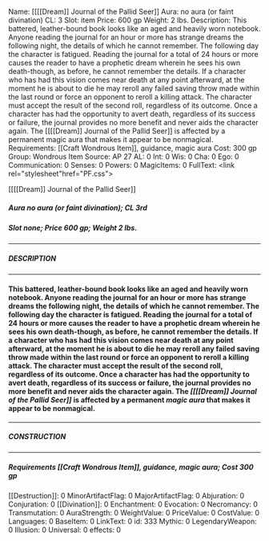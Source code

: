 Name: [[[[Dream]] Journal of the Pallid Seer]]
Aura: no aura (or faint divination)
CL: 3
Slot: item
Price: 600 gp
Weight: 2 lbs.
Description: This battered, leather-bound book looks like an aged and heavily worn notebook. Anyone reading the journal for an hour or more has strange dreams the following night, the details of which he cannot remember. The following day the character is fatigued. Reading the journal for a total of 24 hours or more causes the reader to have a prophetic dream wherein he sees his own death-though, as before, he cannot remember the details. If a character who has had this vision comes near death at any point afterward, at the moment he is about to die he may reroll any failed saving throw made within the last round or force an opponent to reroll a killing attack. The character must accept the result of the second roll, regardless of its outcome. Once a character has had the opportunity to avert death, regardless of its success or failure, the journal provides no more benefit and never aids the character again. The [[[[Dream]] Journal of the Pallid Seer]] is affected by a permanent magic aura that makes it appear to be nonmagical.
Requirements: [[Craft Wondrous Item]], guidance, magic aura
Cost: 300 gp
Group: Wondrous Item
Source: AP 27
AL: 0
Int: 0
Wis: 0
Cha: 0
Ego: 0
Communication: 0
Senses: 0
Powers: 0
MagicItems: 0
FullText: <link rel="stylesheet"href="PF.css"><div class="heading"><p class="alignleft">[[[[Dream]] Journal of the Pallid Seer]]</p><div style="clear: both;"></div></div><div><h5><b>Aura </b>no aura (or faint divination); <b>CL </b>3rd</h5><h5><b>Slot </b>none; <b>Price </b>600 gp; <b>Weight </b>2 lbs.</h5></div><hr/><div><h5><b>DESCRIPTION</b></h5></div><hr/><div><h4><p>This battered, leather-bound book looks like an aged and heavily worn notebook. Anyone reading the journal for an hour or more has strange dreams the following night, the details of which he cannot remember. The following day the character is fatigued. Reading the journal for a total of 24 hours or more causes the reader to have a prophetic dream wherein he sees his own death-though, as before, he cannot remember the details. If a character who has had this vision comes near death at any point afterward, at the moment he is about to die he may reroll any failed saving throw made within the last round or force an opponent to reroll a killing attack. The character must accept the result of the second roll, regardless of its outcome. Once a character has had the opportunity to avert death, regardless of its success or failure, the journal provides no more benefit and never aids the character again. The <i>[[[[Dream]] Journal of the Pallid Seer]]</i> is affected by a permanent <i>magic aura</i> that makes it appear to be nonmagical.</p></h4></div><hr/><div><h5><b>CONSTRUCTION</b></h5></div><hr/><div><h5><b>Requirements </b>[[Craft Wondrous Item]], <i>guidance</i>, <i>magic aura</i>; <b>Cost </b>300 gp</h5></div>
[[Destruction]]: 0
MinorArtifactFlag: 0
MajorArtifactFlag: 0
Abjuration: 0
Conjuration: 0
[[Divination]]: 0
Enchantment: 0
Evocation: 0
Necromancy: 0
Transmutation: 0
AuraStrength: 0
WeightValue: 0
PriceValue: 0
CostValue: 0
Languages: 0
BaseItem: 0
LinkText: 0
id: 333
Mythic: 0
LegendaryWeapon: 0
Illusion: 0
Universal: 0
effects: 0
